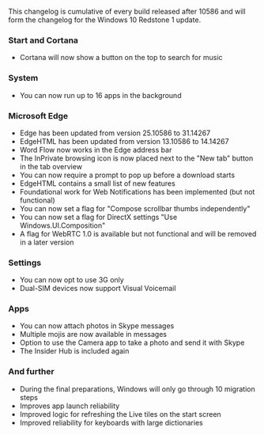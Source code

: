 This changelog is cumulative of every build released after 10586 and will form the changelog for the Windows 10 Redstone 1 update.

### Start and Cortana
- Cortana will now show a button on the top to search for music

### System
- You can now run up to 16 apps in the background

### Microsoft Edge
- Edge has been updated from version 25.10586 to 31.14267
- EdgeHTML has been updated from version 13.10586 to 14.14267
- Word Flow now works in the Edge address bar
- The InPrivate browsing icon is now placed next to the "New tab" button in the tab overview
- You can now require a prompt to pop up before a download starts
- EdgeHTML contains a small list of new features
 - Foundational work for Web Notifications has been implemented (but not functional)
 - You can now set a flag for "Compose scrollbar thumbs independently"
 - You can now set a flag for DirectX settings "Use Windows.UI.Composition"
 - A flag for WebRTC 1.0 is available but not functional and will be removed in a later version

### Settings
- You can now opt to use 3G only
- Dual-SIM devices now support Visual Voicemail

### Apps
- You can now attach photos in Skype messages
- Multiple mojis are now available in messages
- Option to use the Camera app to take a photo and send it with Skype
- The Insider Hub is included again

### And further
- During the final preparations, Windows will only go through 10 migration steps
- Improves app launch reliability
- Improved logic for refreshing the Live tiles on the start screen
- Improved reliability for keyboards with large dictionaries
